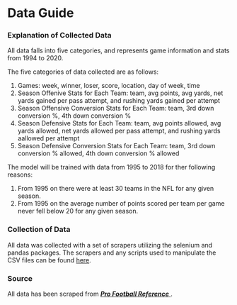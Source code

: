 # Data Guide 

### Explanation of Collected Data 
All data falls into five categories, and represents game information and stats from 1994 to 2020. 

The five categories of data collected are as follows:
1. Games: week, winner, loser, score, location, day of week, time
2. Season Offenive Stats for Each Team: team, avg points, avg yards, net yards gained per pass attempt, and rushing yards gained per attempt
3. Season Offensive Conversion Stats for Each Team: team, 3rd down conversion %, 4th down conversion %
4. Season Defensive Stats for Each Team: team, avg points allowed, avg yards allowed, net yards allowed per pass attempt, and rushing yards aallowed per attempt
5. Season Defensive Conversion Stats for Each Team: team, 3rd down conversion % allowed, 4th down conversion % allowed

The model will be trained with data from 1995 to 2018 for ther following reasons: 
1. From 1995 on there were at least 30 teams in the NFL for any given season.
2. From 1995 on the average number of points scored per team per game never fell below 20 for any given season. 

### Collection of Data
All data was collected with a set of scrapers utilizing the selenium and pandas packages. The scrapers and any scripts used to manipulate the CSV files can be found [here](/Data/WebScrapers). 

### Source
All data has been scraped from <a href='https://www.pro-football-reference.com/'> _**Pro Football Reference**_ </a>. 

